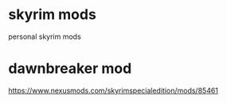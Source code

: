 # skyrim mods
personal skyrim mods

# dawnbreaker mod
https://www.nexusmods.com/skyrimspecialedition/mods/85461
